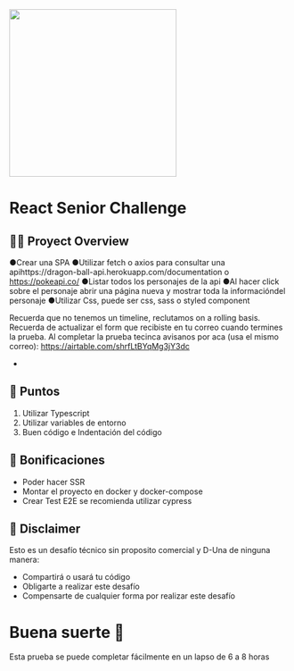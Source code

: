 <img src="https://getduna.com/svg/duna-logo.svg" width="300">

# React Senior Challenge

## 👩‍💻 Proyect Overview

●Crear una SPA
●Utilizar fetch o axios para consultar una apihttps://dragon-ball-api.herokuapp.com/documentation​ o ​https://pokeapi.co/
●Listar todos los personajes de la api
●Al hacer click sobre el personaje abrir una página nueva y mostrar toda la informacióndel personaje
●Utilizar Css, puede ser css, sass o styled component

Recuerda que no tenemos un timeline, reclutamos on a rolling basis. Recuerda de actualizar el form que recibiste en tu correo cuando termines la prueba. 
Al completar la prueba tecinca avisanos por aca (usa el mismo correo): https://airtable.com/shrfLtBYqMg3jY3dc

- 
## 🎯 Puntos

1. Utilizar Typescript
2. Utilizar variables de entorno
3. Buen código e Indentación del código

## 🎯 Bonificaciones

- Poder hacer SSR
- Montar el proyecto en docker y docker-compose
- Crear Test E2E se recomienda utilizar cypress

## 📃 Disclaimer

Esto es un desafío técnico sin proposito comercial y D-Una de ninguna manera:

* Compartirá o usará tu código
* Obligarte a realizar este desafío
* Compensarte de cualquier forma por realizar este desafío

# Buena suerte 🚀
Esta prueba se puede completar fácilmente en un lapso de 6 a 8 horas
